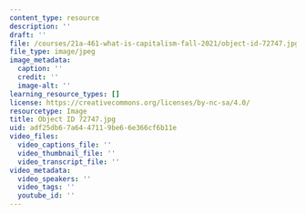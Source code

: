 ```yaml
---
content_type: resource
description: ''
draft: ''
file: /courses/21a-461-what-is-capitalism-fall-2021/object-id-72747.jpg
file_type: image/jpeg
image_metadata:
  caption: ''
  credit: ''
  image-alt: ''
learning_resource_types: []
license: https://creativecommons.org/licenses/by-nc-sa/4.0/
resourcetype: Image
title: Object ID 72747.jpg
uid: adf25db6-7a64-4711-9be6-6e366cf6b11e
video_files:
  video_captions_file: ''
  video_thumbnail_file: ''
  video_transcript_file: ''
video_metadata:
  video_speakers: ''
  video_tags: ''
  youtube_id: ''
---
```

